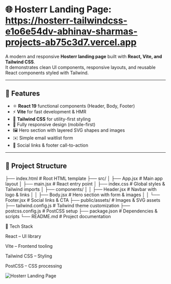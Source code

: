 # 🌐 Hosterr Landing Page: https://hosterr-tailwindcss-e1o6e54dv-abhinav-sharmas-projects-ab75c3d7.vercel.app

A modern and responsive **Hosterr landing page** built with **React, Vite, and Tailwind CSS**.  
It demonstrates clean UI components, responsive layouts, and reusable React components styled with Tailwind.

---

## 🚀 Features
- ⚛️ **React 19** functional components (Header, Body, Footer)  
- ⚡ **Vite** for fast development & HMR  
- 🎨 **Tailwind CSS** for utility-first styling  
- 📱 Fully responsive design (mobile-first)  
- 🖼️ Hero section with layered SVG shapes and images  
- ✉️ Simple email waitlist form  
- 🔗 Social links & footer call-to-action  

---

## 📂 Project Structure
├── index.html # Root HTML template
├── src/
│ ├── App.jsx # Main app layout
│ ├── main.jsx # React entry point
│ ├── index.css # Global styles & Tailwind imports
│ ├── components/
│ │ ├── Header.jsx # Navbar with logo & links
│ │ ├── Body.jsx # Hero section with form & images
│ │ └── Footer.jsx # Social links & CTA
├── public/assets/ # Images & SVG assets
├── tailwind.config.js # Tailwind theme customization
├── postcss.config.js # PostCSS setup
├── package.json # Dependencies & scripts
└── README.md # Project documentation

🎯 Tech Stack

React
 – UI library

Vite
 – Frontend tooling

Tailwind CSS
 – Styling

PostCSS
 – CSS processing

 ![Hosterr Landing Page](./assets/screenshot.png)
